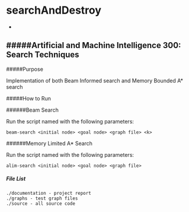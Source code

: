 # searchAndDestroy

-
#####Artificial and Machine Intelligence 300: Search Techniques
-

#####Purpose

Implementation of both Beam Informed search and Memory Bounded A* search

#####How to Run

######Beam Search

Run the script named with the following parameters:

```
beam-search <initial node> <goal node> <graph file> <k>
```


######Memory Limited A* Search

Run the script named with the following parameters:

```
alim-search <initial node> <goal node> <graph file>
```

##### File List

```
./documentation - project report 
./graphs - test graph files
./source - all source code 
```

